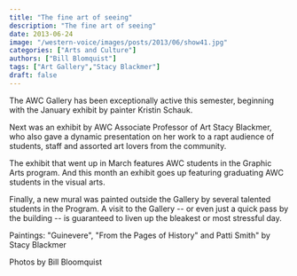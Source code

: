 ```yaml
---
title: "The fine art of seeing"
description: "The fine art of seeing"
date: 2013-06-24
image: "/western-voice/images/posts/2013/06/show41.jpg"
categories: ["Arts and Culture"]
authors: ["Bill Blomquist"]
tags: ["Art Gallery","Stacy Blackmer"]
draft: false
---
```

The AWC Gallery has been exceptionally active this semester, beginning with the January exhibit by painter Kristin Schauk.

Next was an exhibit by AWC Associate Professor of Art Stacy Blackmer, who also gave a dynamic presentation on her work to a rapt audience of students, staff and assorted art lovers from the community.

The exhibit that went up in March features AWC students in the Graphic Arts program. And this month an exhibit goes up featuring graduating AWC students in the visual arts.

Finally, a new mural was painted outside the Gallery by several talented students in the Program. A visit to the Gallery -- or even just a quick pass by the building -- is guaranteed to liven up the bleakest or most stressful day.

Paintings: "Guinevere", "From the Pages of History" and Patti Smith" by Stacy Blackmer

Photos by Bill Bloomquist
